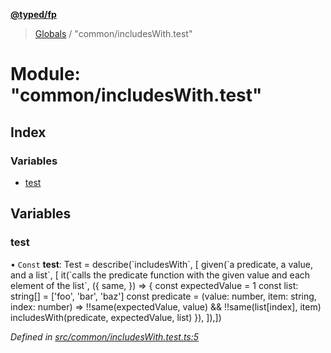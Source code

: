 **[@typed/fp](../README.md)**

> [Globals](../globals.md) / "common/includesWith.test"

# Module: "common/includesWith.test"

## Index

### Variables

* [test](_common_includeswith_test_.md#test)

## Variables

### test

• `Const` **test**: Test = describe(\`includesWith\`, [ given(\`a predicate, a value, and a list\`, [ it(\`calls the predicate function with the given value and each element of the list\`, ({ same, }) => { const expectedValue = 1 const list: string[] = ['foo', 'bar', 'baz'] const predicate = (value: number, item: string, index: number) => !!same(expectedValue, value) && !!same(list[index], item) includesWith(predicate, expectedValue, list) }), ]),])

*Defined in [src/common/includesWith.test.ts:5](https://github.com/TylorS/typed-fp/blob/559f273/src/common/includesWith.test.ts#L5)*
